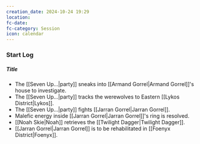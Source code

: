 ```yaml
---
creation_date: 2024-10-24 19:29
location: 
fc-date: 
fc-category: Session
icon: calendar
---
```

### Start Log
##### Title
- The [[Seven Up...|party]] sneaks into [[Armand Gorrel|Armand Gorrel]]'s house to investigate.
- The [[Seven Up...|party]] tracks the werewolves to Eastern [[Lykos District|Lykos]].
- The [[Seven Up...|party]] fights [[Jarran Gorrel|Jarran Gorrel]].
- Malefic energy inside [[Jarran Gorrel|Jarran Gorrel]]'s ring is resolved.
- [[Noah Skie|Noah]] retrieves the [[Twilight Dagger|Twilight Dagger]].
- [[Jarran Gorrel|Jarran Gorrel]] is to be rehabilitated in [[Foenyx District|Foenyx]].